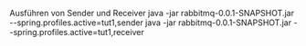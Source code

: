 Ausführen von Sender und Receiver
java -jar rabbitmq-0.0.1-SNAPSHOT.jar --spring.profiles.active=tut1,sender
java -jar rabbitmq-0.0.1-SNAPSHOT.jar --spring.profiles.active=tut1,receiver
